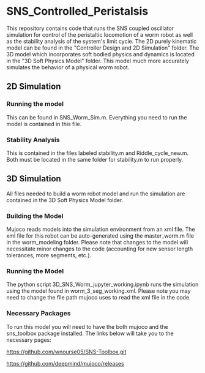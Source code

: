# SNS_Controlled_Peristalsis
This repository contains code that runs the SNS coupled oscillator simulation for control of the peristaltic locomotion of a worm robot as well as the stability analysis of the system's limit cycle. The 2D purely kinematic model can be found in the "Controller Design and 2D Simulation" folder. The 3D model which incorporates soft bodied physics and dynamics is located in the "3D Soft Physics Model" folder. This model much more accurately simulates the behavior of a physical worm robot.

## 2D Simulation
### Running the model
This can be found in SNS_Worm_Sim.m. Everything you need to run the model is contained in this file.

### Stability Analysis
This is contained in the files labeled stability.m and Riddle_cycle_new.m. Both must be located in the same folder for stability.m to run properly.

## 3D Simulation
All files needed to build a worm robot model and run the simulation are contained in the 3D Soft Physics Model folder.

### Building the Model
Mujoco reads models into the simulation environment from an xml file. The xml file for this robot can be auto-generated using the master_worm.m file in the worm_modeling folder. Please note that changes to the model will necessitate minor changes to the code (accounting for new sensor length tolerances, more segments, etc.).

### Running the Model
The python script 3D_SNS_Worm_jupyter_working.ipynb runs the simulation using the model found in worm_3_seg_working.xml. Please note you may need to change the file path mujoco uses to read the xml file in the code.

### Necessary Packages
To run this model you will need to have the both mujoco and the sns_toolbox package installed. The links below will take you to the necessary pages:

https://github.com/wnourse05/SNS-Toolbox.git

https://github.com/deepmind/mujoco/releases